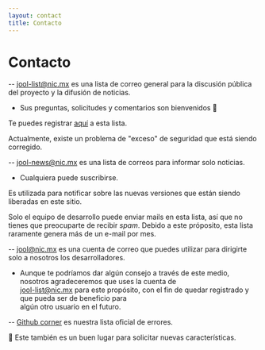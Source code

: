 ```yaml
---
layout: contact
title: Contacto
---
```


# Contacto


-- jool-list@nic.mx es una lista de correo general para la discusión pública del proyecto y la difusión de noticias. 
  
* Sus preguntas, solicitudes y comentarios son bienvenidos :email:

Te puedes registrar [aquí](https://mail-lists.nic.mx/listas/listinfo/jool-list) a esta lista.

Actualmente, existe un problema de "exceso" de seguridad que está siendo corregido.

	
-- jool-news@nic.mx es una lista de correos para informar solo noticias.

* Cualquiera puede suscribirse.

Es utilizada para notificar sobre las nuevas versiones que están siendo liberadas en este sitio. 
  
Solo el equipo de desarrollo puede enviar mails en esta lista, así que no tienes que preocuparte de recibir *spam*. 
Debido a este próposito, esta lista raramente genera más de un e-mail por mes.


-- [jool@nic.mx](mailto:jool@nic.mx) es una cuenta de correo que puedes utilizar para dirigirte 
                                     solo a nosotros los desarrolladores.
									 
* Aunque te podríamos dar algún consejo a través de este medio, nosotros agradeceremos que uses la cuenta de <br />
jool-list@nic.mx para este propósito, con el fin de quedar registrado y que pueda ser de beneficio para <br />
algún otro usuario en el futuro.

  
-- [Github corner](https://github.com/NICMx/NAT64/issues) es nuestra lista oficial de errores.

:pencil: Este también es un buen lugar para solicitar nuevas características.
